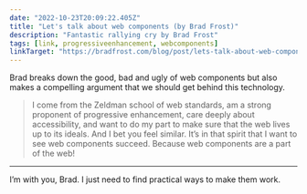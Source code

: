 ```yaml
---
date: "2022-10-23T20:09:22.405Z"
title: "Let's talk about web components (by Brad Frost)"
description: "Fantastic rallying cry by Brad Frost"
tags: [link, progressiveenhancement, webcomponents]
linkTarget: "https://bradfrost.com/blog/post/lets-talk-about-web-components/"
---
```

Brad breaks down the good, bad and ugly of web components but also makes a compelling argument that we should get behind this technology.

> I come from the Zeldman school of web standards, am a strong proponent of progressive enhancement, care deeply about accessibility, and want to do my part to make sure that the web lives up to its ideals. And I bet you feel similar. It’s in that spirit that I want to see web components succeed. Because web components are a part of the web!
---

I’m with you, Brad. I just need to find practical ways to make them work.
